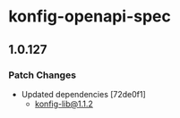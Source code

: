 # konfig-openapi-spec

## 1.0.127

### Patch Changes

- Updated dependencies [72de0f1]
  - konfig-lib@1.1.2
